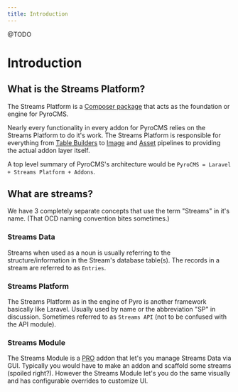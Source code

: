 ```yaml
---
title: Introduction
---
```


@TODO

# Introduction

<div class="documentation__toc"></div>

## What is the Streams Platform?

The Streams Platform is a [Composer package](https://getcomposer.org/packages/anomaly/streams-platform) that acts as the foundation or engine for PyroCMS.

Nearly every functionality in every addon for PyroCMS relies on the Streams Platform to do it's work. The Streams Platform is responsible for everything from [Table Builders](../ui/tables) to [Image](../core-principles/image) and [Asset](../core-principles/asset) pipelines to providing the actual addon layer itself. 

A top level summary of PyroCMS's architecture would be `PyroCMS = Laravel + Streams Platform + Addons`.

## What are streams?

We have 3 completely separate concepts that use the term "Streams" in it's name. (That OCD naming convention bites sometimes.)

### Streams Data

Streams when used as a noun is usually referring to the structure/information in the Stream's database table(s). The records in a stream are referred to as `Entries`. 

### Streams Platform

The Streams Platform as in the engine of Pyro is another framework basically like Laravel. Usually used by name or the abbreviation "SP" in discussion. Sometimes referred to as `Streams API` (not to be confused with the API module).

### Streams Module

The Streams Module is a [PRO](https://pyrocms.com/pro) addon that let's you manage Streams Data via GUI. Typically you would have to make an addon and scaffold some streams (spoiled right?). However the Streams Module let's you do the same visually and has configurable overrides to customize UI. 
